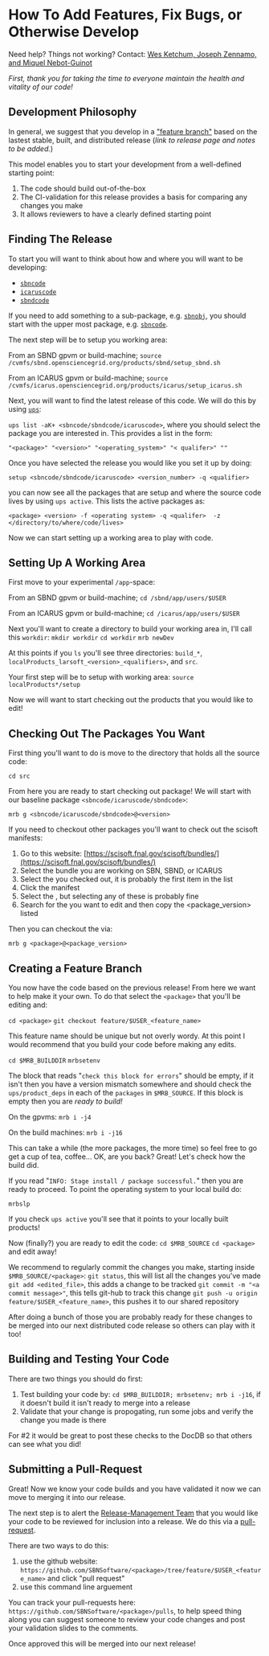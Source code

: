 # How To Add Features, Fix Bugs, or Otherwise Develop 

Need help? Things not working? Contact: [Wes Ketchum, Joseph Zennamo, and Miquel Nebot-Guinot](mailto:wketchum@fnal.gov,jaz8600@fnal.gov,miquel.nebot@ed.ac.uk)

*First, thank you for taking the time to everyone maintain the health and vitality of our code!*

## Development Philosophy

In general, we suggest that you develop in a ["feature branch"](https://www.atlassian.com/git/tutorials/comparing-workflows/feature-branch-workflow) based on the lastest stable, built, and distributed release (_link to release page and notes to be added._)

This model enables you to start your development from a well-defined starting point:
1. The code should build out-of-the-box
2. The CI-validation for this release provides a basis for comparing any changes you make
3. It allows reviewers to have a clearly defined starting point

## Finding The Release

To start you will want to think about how and where you will want to be developing:
* [`sbncode`](https://github.com/SBNSoftware/sbncode)
* [`icaruscode`](https://github.com/SBNSoftware/icaruscode)
* [`sbndcode`](https://github.com/SBNSoftware/sbndcode)

If you need to add something to a sub-package, e.g. [`sbnobj`](https://github.com/SBNSoftware/sbnobj), you should start with the upper most package, e.g. [`sbncode`](https://github.com/SBNSoftware/sbncode). 

The next step will be to setup you working area:

From an SBND gpvm or build-machine;
`source /cvmfs/sbnd.opensciencegrid.org/products/sbnd/setup_sbnd.sh`

From an ICARUS gpvm or build-machine; 
`source /cvmfs/icarus.opensciencegrid.org/products/icarus/setup_icarus.sh`

Next, you will want to find the latest release of this code. We will do this by using [`ups`](https://cdcvs.fnal.gov/redmine/projects/ups/wiki/Getting_Started_Using_UPS):

`ups list -aK+ <sbncode/sbndcode/icaruscode>`, where you should select the package you are interested in. This provides a list in the form:

`"<package>" "<version>" "<operating_system>" "< qualifer>" ""`

Once you have selected the release you would like you set it up by doing:

`setup <sbncode/sbndcode/icaruscode> <version_number> -q <qualifier>`

you can now see all the packages that are setup and where the source code lives by using `ups active`. This lists the active packages as:

`<package> <version> -f <operating system> -q <qualifer>  -z </directory/to/where/code/lives>`

Now we can start setting up a working area to play with code.

## Setting Up A Working Area

First move to your experimental `/app`-space:

From an SBND gpvm or build-machine;
`cd /sbnd/app/users/$USER`

From an ICARUS gpvm or build-machine; 
`cd /icarus/app/users/$USER`

Next you'll want to create a directory to build your working area in, I'll call this `workdir`:
`mkdir workdir`
`cd workdir`
`mrb newDev`

At this points if you `ls` you'll see three directories: `build_*`, `localProducts_larsoft_<version>_<qualifiers>`, and `src`.

Your first step will be to setup with working area:
`source localProducts*/setup`

Now we will want to start checking out the products that you would like to edit! 

## Checking Out The Packages You Want

First thing you'll want to do is move to the directory that holds all the source code:

`cd src`

From here you are ready to start checking out package! We will start with our baseline package `<sbncode/icaruscode/sbndcode>`:

`mrb g <sbncode/icaruscode/sbndcode>@<version>`

If you need to checkout other packages you'll want to check out the scisoft manifests:

1. Go to this website: [https://scisoft.fnal.gov/scisoft/bundles/](https://scisoft.fnal.gov/scisoft/bundles/)
2. Select the bundle you are working on SBN, SBND, or ICARUS 
3. Select the <version> you checked out, it is probably the first item in the list
4. Click the manifest 
5. Select the <qualifier>, but selecting any of these is probably fine
6. Search for the <package> you want to edit and then copy the <package_version> listed

Then you can checkout the <package> via:
  
`mrb g <package>@<package_version>`

## Creating a Feature Branch

You now have the code based on the previous release! From here we want to help make it your own. To do that select the `<package>` that you'll be editing and:

`cd <package>`
`git checkout feature/$USER_<feature_name>`

This feature name should be unique but not overly wordy. At this point I would recommend that you build your code before making any edits.

`cd $MRB_BUILDDIR`
`mrbsetenv`

The block that reads "`check this block for errors`" should be empty, if it isn't then you have a version mismatch somewhere and should check the `ups/product_deps` in each of the `packages` in `$MRB_SOURCE`. If this block is empty then you are *ready to build!*

On the gpvms:
`mrb i -j4` 

On the build machines:
`mrb i -j16` 

This can take a while (the more packages, the more time) so feel free to go get a cup of tea, coffee... OK, are you back? Great! Let's check how the build did.

If you read "`INFO: Stage install / package successful.`" then you are ready to proceed. To point the operating system to your local build do:

`mrbslp`

If you check `ups active` you'll see that it points to your locally built products! 

Now (finally?) you are ready to edit the code:
`cd $MRB_SOURCE`
`cd <package>`
 and edit away! 
 
 We recommend to regularly commit the changes you make, starting inside `$MRB_SOURCE/<package>`:
 `git status`, this will list all the changes you've made
 `git add <edited_file>`, this adds a change to be tracked
 `git commit -m "<a commit message>"`, this tells git-hub to track this change
 `git push -u origin feature/$USER_<feature_name>`, this pushes it to our shared repository 

After doing a bunch of those you are probably ready for these changes to be merged into our next distributed code release so others can play with it too!

## Building and Testing Your Code

There are two things you should do first:
1. Test building your code by: `cd $MRB_BUILDDIR; mrbsetenv; mrb i -j16`, if it doesn't build it isn't ready to merge into a release
2. Validate that your change is propogating, run some jobs and verify the change you made is there

For #2 it would be great to post these checks to the DocDB so that others can see what you did!
 
## Submitting a Pull-Request

Great! Now we know your code builds and you have validated it now we can move to merging it into our release. 

The next step is to alert the [Release-Management Team](https://sbnsoftware.github.io/AnalysisInfrastructure/index) that you would like your code to be reviewed for inclusion into a release. We do this via a [pull-request](https://www.atlassian.com/git/tutorials/making-a-pull-request).

There are two ways to do this:
1. use the github website: `https://github.com/SBNSoftware/<package>/tree/feature/$USER_<feature_name>` and click "pull request"
2. use this command line arguement

You can track your pull-requests here: `https://github.com/SBNSoftware/<package>/pulls`, to help speed thing along you can suggest someone to review your code changes and post your validation slides to the comments. 
  
Once approved this will be merged into our next release! 
